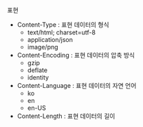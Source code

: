 표현

- Content-Type : 표현 데이터의 형식
  - text/html; charset=utf-8 
  - application/json 
  - image/png
- Content-Encoding : 표현 데이터의 압축 방식
  - gzip
  - deflate
  - identity 
- Content-Language : 표현 데이터의 자연 언어
  - ko
  - en
  - en-US  
- Content-Length : 표현 데이터의 길이